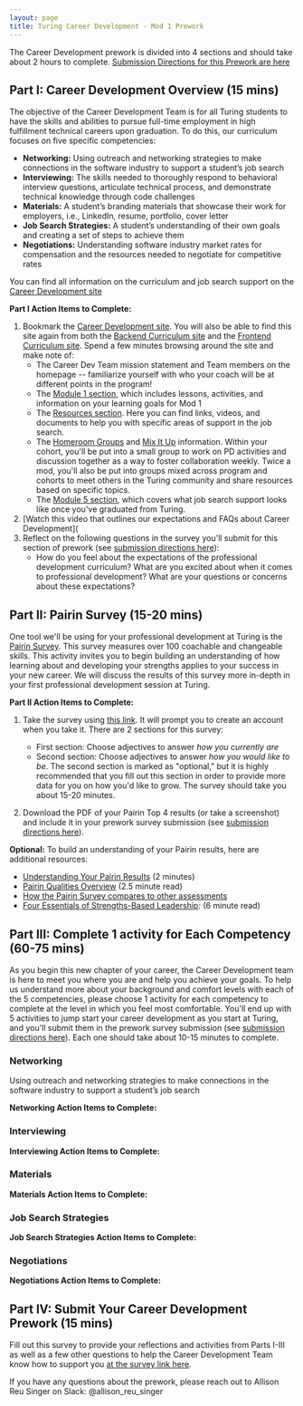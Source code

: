 ```yaml
---
layout: page
title: Turing Career Development - Mod 1 Prework
---
```


The Career Development prework is divided into 4 sections and should take about 2 hours to complete. [Submission Directions for this Prework are here](#submission)

## Part I: Career Development Overview (15 mins)
The objective of the Career Development Team is for all Turing students to have the skills and abilities to pursue full-time employment in high fulfillment technical careers upon graduation. To do this, our curriculum focuses on five specific competencies:

* **Networking:** Using outreach and networking strategies to make connections in the software industry to support a student’s job search
* **Interviewing:** The skills needed to thoroughly respond to behavioral interview questions, articulate technical process, and demonstrate technical knowledge through code challenges
* **Materials:** A student’s branding materials that showcase their work for employers, i.e., LinkedIn, resume, portfolio, cover letter
* **Job Search Strategies:** A student’s understanding of their own goals and creating a set of steps to achieve them
* **Negotiations:** Understanding software industry market rates for compensation and the resources needed to negotiate for competitive rates

You can find all information on the curriculum and job search support on the [Career Development site](https://careerdev.turing.edu)

**Part I Action Items to Complete:**
1. Bookmark the [Career Development site](https://careerdev.turing.edu). You will also be able to find this site again from both the [Backend Curriculum site](https://backend.turing.edu) and the [Frontend Curriculum site](https://frontend.turing.edu). Spend a few minutes browsing around the site and make note of:
    * The Career Dev Team mission statement and Team members on the homepage -- familiarize yourself with who your coach will be at different points in the program!
    * The [Module 1 section](/module_one/index), which includes lessons, activities, and information on your learning goals for Mod 1
    * The [Resources section](/resources/index). Here you can find links, videos, and documents to help you with specific areas of support in the job search.
    * The [Homeroom Groups](/student_discussion_groups/index) and [Mix It Up](/mixed_groups/index) information. Within your cohort, you'll be put into a small group to work on PD activities and discussion together as a way to foster collaboration weekly. Twice a mod, you'll also be put into groups mixed across program and cohorts to meet others in the Turing community and share resources based on specific topics.
    * The [Module 5 section](/module-5/index), which covers what job search support looks like once you've graduated from Turing.
3. [Watch this video that outlines our expectations and FAQs about Career Development](
4. Reflect on the following questions in the survey you'll submit for this section of prework (see [submission directions here](#submission)):
   * How do you feel about the expectations of the professional development curriculum? What are you excited about when it comes to professional development? What are your questions or concerns about these expectations?

## Part II: Pairin Survey (15-20 mins)
One tool we'll be using for your professional development at Turing is the [Pairin Survey](https://www.pairin.com/). This survey measures over 100 coachable and changeable skills. This activity invites you to begin building an understanding of how learning about and developing your strengths applies to your success in your new career. We will discuss the results of this survey more in-depth in your first professional development session at Turing. 

**Part II Action Items to Complete:**
1. Take the survey using [this link](https://survey.pairin.com/signup/15960/student). It will prompt you to create an account when you take it. There are 2 sections for this survey:
   * First section: Choose adjectives to answer _how you currently are_
   * Second section: Choose adjectives to answer _how you would like to be_. The second section is marked as "optional," but it is highly recommended that you fill out this section in order to provide more data for you on how you'd like to grow. The survey should take you about 15-20 minutes.
  
2. Download the PDF of your Pairin Top 4 results (or take a screenshot) and include it in your prework survey submission (see [submission directions here](#submission)).

**Optional:** To build an understanding of your Pairin results, here are additional resources:

   * [Understanding Your Pairin Results](https://www.youtube.com/watch?v=VXe3i_KjaSI) (2 minutes)
   * [Pairin Qualities Overview](/files/Pairin%20Top%20Qualities%20Overview.pdf) (2.5 minute read)
   * [How the Pairin Survey compares to other assessments](/files/Survey%20Comparisons.pdf)
   * [Four Essentials of Strengths-Based Leadership](http://www.forbes.com/sites/ekaterinawalter/2013/08/27/four-essentials-of-strength-based-leadership/#76b62a91fa21): (6 minute read)

## Part III: Complete 1 activity for Each Competency (60-75 mins)
As you begin this new chapter of your career, the Career Development team is here to meet you where you are and help you achieve your goals. To help us understand more about your background and comfort levels with each of the 5 competencies, please choose 1 activity for each competency to complete at the level in which you feel most comfortable. You'll end up with 5 activities to jump start your career development as you start at Turing, and you'll submit them in the prework survey submission (see [submission directions here](#submission)). Each one should take about 10-15 minutes to complete. 

### Networking
Using outreach and networking strategies to make connections in the software industry to support a student’s job search

**Networking Action Items to Complete:**

### Interviewing

**Interviewing Action Items to Complete:**

### Materials

**Materials Action Items to Complete:**

### Job Search Strategies

**Job Search Strategies Action Items to Complete:**

### Negotiations

**Negotiations Action Items to Complete:**

## Part IV: Submit Your Career Development Prework (15 mins) <a name="submission"></a>
Fill out this survey to provide your reflections and activities from Parts I-III as well as a few other questions to help the Career Development Team know how to support you [at the survey link here](https://airtable.com/shrPCjCpnlt1wWurL). 

If you have any questions about the prework, please reach out to Allison Reu Singer on Slack: @allison_reu_singer

